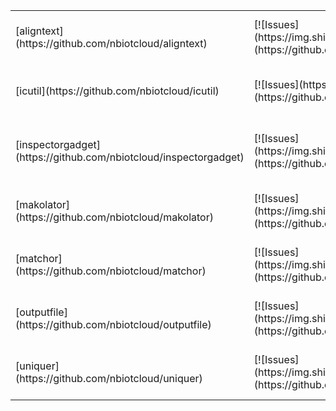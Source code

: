 <!--

# Run 'makolator inplace README.md' to update this file!

MAKO TEMPLATE BEGIN

<%def name="overview()">\
<%
names = [
    'aligntext',
    'icutil',
    'inspectorgadget',
    'makolator',
    'matchor',
    'outputfile',
    'uniquer',
]
%>\
<table>
% for name in names:
  <tr>
    <td>[${name}](https://github.com/nbiotcloud/${name})</td>
    <td>[![Issues](https://img.shields.io/github/issues/nbiotcloud/${name})](https://github.com/nbiotcloud/${name}/issues)</td>
    <td>[![PyPI Version](https://badge.fury.io/py/${name}.svg)](https://badge.fury.io/py/${name})</td>
    <td>[![Python Build](https://github.com/nbiotcloud/${name}/actions/workflows/main.yml/badge.svg)](https://github.com/nbiotcloud/${name}/actions/workflows/main.yml)</td>
    <td>[![Documentation](https://readthedocs.org/projects/${name}/badge/?version=latest)](https://${name}.readthedocs.io/en/latest/?badge=latest)</td>
    <td>[![Coverage Status](https://coveralls.io/repos/github/nbiotcloud/${name}/badge.svg?branch=main)](https://coveralls.io/github/nbiotcloud/${name}?branch=main)</td>
  </tr>
% endfor
</table>
</%def>

MAKO TEMPLATE END -->


<!-- GENERATE INPLACE BEGIN overview()> -->
<table>
  <tr>
    <td>[aligntext](https://github.com/nbiotcloud/aligntext)</td>
    <td>[![Issues](https://img.shields.io/github/issues/nbiotcloud/aligntext)](https://github.com/nbiotcloud/aligntext/issues)</td>
    <td>[![PyPI Version](https://badge.fury.io/py/aligntext.svg)](https://badge.fury.io/py/aligntext)</td>
    <td>[![Python Build](https://github.com/nbiotcloud/aligntext/actions/workflows/main.yml/badge.svg)](https://github.com/nbiotcloud/aligntext/actions/workflows/main.yml)</td>
    <td>[![Documentation](https://readthedocs.org/projects/aligntext/badge/?version=latest)](https://aligntext.readthedocs.io/en/latest/?badge=latest)</td>
    <td>[![Coverage Status](https://coveralls.io/repos/github/nbiotcloud/aligntext/badge.svg?branch=main)](https://coveralls.io/github/nbiotcloud/aligntext?branch=main)</td>
  </tr>
  <tr>
    <td>[icutil](https://github.com/nbiotcloud/icutil)</td>
    <td>[![Issues](https://img.shields.io/github/issues/nbiotcloud/icutil)](https://github.com/nbiotcloud/icutil/issues)</td>
    <td>[![PyPI Version](https://badge.fury.io/py/icutil.svg)](https://badge.fury.io/py/icutil)</td>
    <td>[![Python Build](https://github.com/nbiotcloud/icutil/actions/workflows/main.yml/badge.svg)](https://github.com/nbiotcloud/icutil/actions/workflows/main.yml)</td>
    <td>[![Documentation](https://readthedocs.org/projects/icutil/badge/?version=latest)](https://icutil.readthedocs.io/en/latest/?badge=latest)</td>
    <td>[![Coverage Status](https://coveralls.io/repos/github/nbiotcloud/icutil/badge.svg?branch=main)](https://coveralls.io/github/nbiotcloud/icutil?branch=main)</td>
  </tr>
  <tr>
    <td>[inspectorgadget](https://github.com/nbiotcloud/inspectorgadget)</td>
    <td>[![Issues](https://img.shields.io/github/issues/nbiotcloud/inspectorgadget)](https://github.com/nbiotcloud/inspectorgadget/issues)</td>
    <td>[![PyPI Version](https://badge.fury.io/py/inspectorgadget.svg)](https://badge.fury.io/py/inspectorgadget)</td>
    <td>[![Python Build](https://github.com/nbiotcloud/inspectorgadget/actions/workflows/main.yml/badge.svg)](https://github.com/nbiotcloud/inspectorgadget/actions/workflows/main.yml)</td>
    <td>[![Documentation](https://readthedocs.org/projects/inspectorgadget/badge/?version=latest)](https://inspectorgadget.readthedocs.io/en/latest/?badge=latest)</td>
    <td>[![Coverage Status](https://coveralls.io/repos/github/nbiotcloud/inspectorgadget/badge.svg?branch=main)](https://coveralls.io/github/nbiotcloud/inspectorgadget?branch=main)</td>
  </tr>
  <tr>
    <td>[makolator](https://github.com/nbiotcloud/makolator)</td>
    <td>[![Issues](https://img.shields.io/github/issues/nbiotcloud/makolator)](https://github.com/nbiotcloud/makolator/issues)</td>
    <td>[![PyPI Version](https://badge.fury.io/py/makolator.svg)](https://badge.fury.io/py/makolator)</td>
    <td>[![Python Build](https://github.com/nbiotcloud/makolator/actions/workflows/main.yml/badge.svg)](https://github.com/nbiotcloud/makolator/actions/workflows/main.yml)</td>
    <td>[![Documentation](https://readthedocs.org/projects/makolator/badge/?version=latest)](https://makolator.readthedocs.io/en/latest/?badge=latest)</td>
    <td>[![Coverage Status](https://coveralls.io/repos/github/nbiotcloud/makolator/badge.svg?branch=main)](https://coveralls.io/github/nbiotcloud/makolator?branch=main)</td>
  </tr>
  <tr>
    <td>[matchor](https://github.com/nbiotcloud/matchor)</td>
    <td>[![Issues](https://img.shields.io/github/issues/nbiotcloud/matchor)](https://github.com/nbiotcloud/matchor/issues)</td>
    <td>[![PyPI Version](https://badge.fury.io/py/matchor.svg)](https://badge.fury.io/py/matchor)</td>
    <td>[![Python Build](https://github.com/nbiotcloud/matchor/actions/workflows/main.yml/badge.svg)](https://github.com/nbiotcloud/matchor/actions/workflows/main.yml)</td>
    <td>[![Documentation](https://readthedocs.org/projects/matchor/badge/?version=latest)](https://matchor.readthedocs.io/en/latest/?badge=latest)</td>
    <td>[![Coverage Status](https://coveralls.io/repos/github/nbiotcloud/matchor/badge.svg?branch=main)](https://coveralls.io/github/nbiotcloud/matchor?branch=main)</td>
  </tr>
  <tr>
    <td>[outputfile](https://github.com/nbiotcloud/outputfile)</td>
    <td>[![Issues](https://img.shields.io/github/issues/nbiotcloud/outputfile)](https://github.com/nbiotcloud/outputfile/issues)</td>
    <td>[![PyPI Version](https://badge.fury.io/py/outputfile.svg)](https://badge.fury.io/py/outputfile)</td>
    <td>[![Python Build](https://github.com/nbiotcloud/outputfile/actions/workflows/main.yml/badge.svg)](https://github.com/nbiotcloud/outputfile/actions/workflows/main.yml)</td>
    <td>[![Documentation](https://readthedocs.org/projects/outputfile/badge/?version=latest)](https://outputfile.readthedocs.io/en/latest/?badge=latest)</td>
    <td>[![Coverage Status](https://coveralls.io/repos/github/nbiotcloud/outputfile/badge.svg?branch=main)](https://coveralls.io/github/nbiotcloud/outputfile?branch=main)</td>
  </tr>
  <tr>
    <td>[uniquer](https://github.com/nbiotcloud/uniquer)</td>
    <td>[![Issues](https://img.shields.io/github/issues/nbiotcloud/uniquer)](https://github.com/nbiotcloud/uniquer/issues)</td>
    <td>[![PyPI Version](https://badge.fury.io/py/uniquer.svg)](https://badge.fury.io/py/uniquer)</td>
    <td>[![Python Build](https://github.com/nbiotcloud/uniquer/actions/workflows/main.yml/badge.svg)](https://github.com/nbiotcloud/uniquer/actions/workflows/main.yml)</td>
    <td>[![Documentation](https://readthedocs.org/projects/uniquer/badge/?version=latest)](https://uniquer.readthedocs.io/en/latest/?badge=latest)</td>
    <td>[![Coverage Status](https://coveralls.io/repos/github/nbiotcloud/uniquer/badge.svg?branch=main)](https://coveralls.io/github/nbiotcloud/uniquer?branch=main)</td>
  </tr>
</table>
<!-- GENERATE INPLACE END overview()> -->
